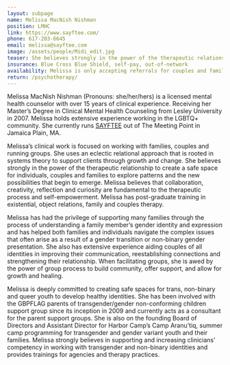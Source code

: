 ```yaml
---
layout: subpage
name: Melissa MacNish Nishman
position: LMHC
link: https://www.sayftee.com/
phone: 617-203-6645
email: melissa@sayftee.com
image: /assets/people/Midi_edit.jpg
teaser: She believes strongly in the power of the therapeutic relationship to create a safe space for individuals, couples and families to explore patterns and the new possibilities that begin to emerge.
insurance: Blue Cross Blue Shield, self-pay, out-of-network  
availability: Melissa is only accepting referrals for couples and families.
return: /psychotherapy/
---
```


Melissa MacNish Nishman (Pronouns: she/her/hers) is a licensed mental health counselor with over 15 years of clinical experience. Receiving her Master’s Degree in Clinical Mental Health Counseling from Lesley University in 2007. Melissa holds extensive experience working in the LGBTQ+ community. She currently runs [SAYFTEE](https://www.sayftee.com/) out of The Meeting Point in Jamaica Plain, MA.

Melissa’s clinical work is focused on working with families, couples and running groups. She uses an eclectic relational approach that is rooted in systems theory to support clients through growth and change. She believes strongly in the power of the therapeutic relationship to create a safe space for individuals, couples and families to explore patterns and the new possibilities that begin to emerge. Melissa believes that collaboration, creativity, reflection and curiosity are fundamental to the therapeutic process and self-empowerment. Melissa has post-graduate training in existential, object relations, family and couples therapy.

Melissa has had the privilege of supporting many families through the process of understanding a family member’s gender identity and expression and has helped both families and individuals navigate the complex issues that often arise as a result of a gender transition or non-binary gender presentation. She also has extensive experience aiding couples of all identities in improving their communication, reestablishing connections and strengthening their relationship. When facilitating groups, she is awed by the power of group process to build community, offer support, and allow for growth and healing.

Melissa is deeply committed to creating safe spaces for trans, non-binary and queer youth to develop healthy identities. She has been involved with the GBPFLAG parents of transgender/gender non-conforming children support group since its inception in 2009 and currently acts as a consultant for the parent support groups. She is also on the founding Board of Directors and Assistant Director for Harbor Camp’s Camp Aranu’tiq, summer camp programming for transgender and gender variant youth and their families. Melissa strongly believes in supporting and increasing clinicians’ competency in working with transgender and non-binary identities and provides trainings for agencies and therapy practices.



